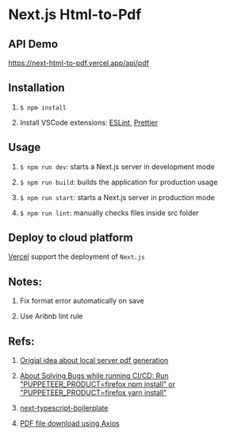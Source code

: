 # Next.js Html-to-Pdf

## API Demo

https://next-html-to-pdf.vercel.app/api/pdf

## Installation

1. `$ npm install`

2. Install VSCode extensions: [ESLint](https://marketplace.visualstudio.com/items?itemName=dbaeumer.vscode-eslint), [Prettier](https://marketplace.visualstudio.com/items?itemName=esbenp.prettier-vscode)

## Usage

1. `$ npm run dev`: starts a Next.js server in development mode

2. `$ npm run build`: builds the application for production usage

3. `$ npm run start`: starts a Next.js server in production mode

4. `$ npm run lint`: manually checks files inside src folder

## Deploy to cloud platform

[Vercel](https://vercel.com/) support the deployment of `Next.js`

## Notes:

1. Fix format error automatically on save

2. Use Aribnb lint rule

## Refs:

1. [Origial idea about local server pdf generation](https://www.npmjs.com/package/html-pdf-node-ts)

2. [About Solving Bugs while running CI/CD: Run "PUPPETEER_PRODUCT=firefox npm install" or "PUPPETEER_PRODUCT=firefox yarn install"](https://github.com/vercel/vercel/discussions/4903)

3. [next-typescript-boilerplate](https://github.com/andy770921/next-typescript-boilerplate)

4. [PDF file download using Axios](https://stackoverflow.com/questions/41938718/how-to-download-files-using-axios)